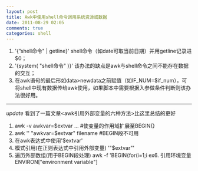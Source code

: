```yaml
---
layout: post
title: Awk中使用shell命令调用系统资源或数据
date: 2011-08-29 02:05
comments: true
categories: shell
---
```

1. '{”shell命令" | getline}' shell命令（如date可取当前日期）并用getline记录进$0；
2. '{system( "shell命令" )}' 该办法的缺点是awk与shell命令之间不能存在数据的交互；
3. 在awk语句的最后形如data&gt;newdata之前赋值（如IF_NUM=$if_num），可将shell中现有数据传给awk使用，如果脚本中需要根据入参做条件判断则该办法很好用。
---
*update*
看到了一篇文章&lt;awk引用外部变量的六种方法&gt;比这里总结的更好
1. awk -v awkvar=$extvar ... #使变量的作用域扩展至BEGIN{}
2. awk '' "awkvar=$extvar" filename #BEGIN段不可用
3. 在awk表达式中使用'$extvar'
4. 模式引用(在正则表达式中引用外部变量) '"$extvar"'
5. 遍历外部数组(用于BEGIN段处理) awk -f 'BEGIN{for(i=1;i ex6. 引用环境变量 ENVIRON["environment variable"]
